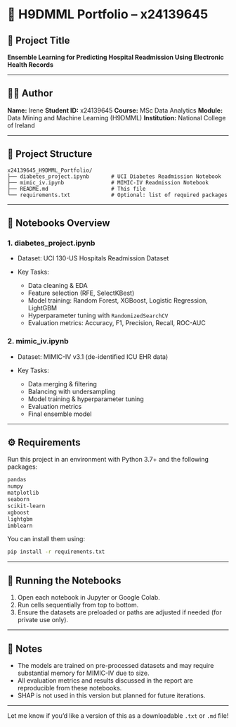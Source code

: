 # 📁 H9DMML Portfolio – x24139645

## 📌 Project Title

**Ensemble Learning for Predicting Hospital Readmission Using Electronic Health Records**

---

## 👩‍💻 Author

**Name:** Irene
**Student ID:** x24139645
**Course:** MSc Data Analytics
**Module:** Data Mining and Machine Learning (H9DMML)
**Institution:** National College of Ireland

---

## 📂 Project Structure

```
x24139645_H9DMML_Portfolio/
├── diabetes_project.ipynb       # UCI Diabetes Readmission Notebook
├── mimic_iv.ipynb               # MIMIC-IV Readmission Notebook
├── README.md                    # This file
└── requirements.txt             # Optional: list of required packages
```

---

## 📝 Notebooks Overview

### 1. **diabetes\_project.ipynb**

* Dataset: UCI 130-US Hospitals Readmission Dataset
* Key Tasks:

  * Data cleaning & EDA
  * Feature selection (RFE, SelectKBest)
  * Model training: Random Forest, XGBoost, Logistic Regression, LightGBM
  * Hyperparameter tuning with `RandomizedSearchCV`
  * Evaluation metrics: Accuracy, F1, Precision, Recall, ROC-AUC

### 2. **mimic\_iv.ipynb**

* Dataset: MIMIC-IV v3.1 (de-identified ICU EHR data)
* Key Tasks:

  * Data merging & filtering
  * Balancing with undersampling
  * Model training & hyperparameter tuning
  * Evaluation metrics
  * Final ensemble model

---

## ⚙️ Requirements

Run this project in an environment with Python 3.7+ and the following packages:

```txt
pandas
numpy
matplotlib
seaborn
scikit-learn
xgboost
lightgbm
imblearn
```

You can install them using:

```bash
pip install -r requirements.txt
```

---

## 🧪 Running the Notebooks

1. Open each notebook in Jupyter or Google Colab.
2. Run cells sequentially from top to bottom.
3. Ensure the datasets are preloaded or paths are adjusted if needed (for private use only).

---

## 📜 Notes

* The models are trained on pre-processed datasets and may require substantial memory for MIMIC-IV due to size.
* All evaluation metrics and results discussed in the report are reproducible from these notebooks.
* SHAP is not used in this version but planned for future iterations.

---

Let me know if you’d like a version of this as a downloadable `.txt` or `.md` file!
